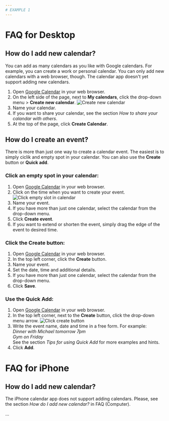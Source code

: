 ```yaml
---
# EXAMPLE 1
---
```

# FAQ for Desktop
## How do I add new calendar?
You can add as many calendars as you like with Google calendars. For example, you can create a work or personal calendar. You can only add new calendars with a web browser, though. The calendar app doesn't yet support adding new calendars.

1. Open [Google Calendar](https://calendar.google.com) in your web browser.
1. On the left side of the page, next to **My calendars**, click the drop-down menu  > **Create new calendar**.
![Create new calendar](https://dl.dropboxusercontent.com/u/30944204/Screenshot%202016-03-02%2012.11.33.png)
1. Name your calendar. 
1. If you want to share your calendar, see the section *How to share your calandar with others*.
1. At the top of the page, click **Create Calendar**.

## How do I create an event?
There is more than just one way to create a calendar event. The easiest is to simply ciclik and empty spot in your calendar. You can also use the **Create** button or **Quick add**. 

### Click an empty spot in your calendar:
1. Open [Google Calendar](https://calendar.google.com) in your web browser.
1. Click on the time when you want to create your event.
![Click empty slot in calendar](https://dl.dropboxusercontent.com/u/30944204/Screenshot%202016-03-02%2012.29.35.png)
1. Name your event.
1. If you have more than just one calendar, select the calendar from the drop-down menu.
1. Click **Create event**.
1. If you want to extend or shorten the event, simply drag the edge of the event to desired time.

### Click the Create button:
1. Open [Google Calendar](https://calendar.google.com) in your web browser.
1. In the top left corner, click the **Create** button.
1. Name your event.
1. Set the date, time and additional details.
1. If you have more than just one calendar, select the calendar from the drop-down menu.
1. Click **Save**.

### Use the Quick Add:
1. Open [Google Calendar](https://calendar.google.com) in your web browser.
1. In the top left corner, next to the **Create** button, click the drop-down menu arrow. 
  ![Click create button](https://dl.dropboxusercontent.com/u/30944204/Screenshot%202016-03-02%2012.29.10.png)
1. Write the event name, date and time in a free form. For example:  
  *Dinner with Michael tomorrow 7pm*  
  *Gym on Friday*  
  See the section *Tips for using Quick Add* for more examples and hints.
1. Click **Add**.

# FAQ for iPhone
## How do I add new calendar?
The iPhone calendar app does not support adding calendars. Please, see the section *How do I add new calendar?* in FAQ (Computer).

...
